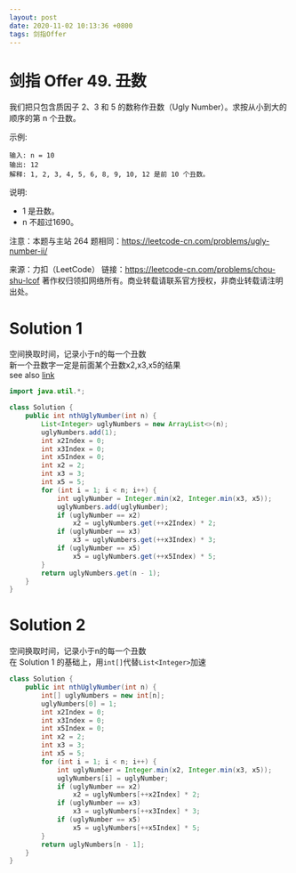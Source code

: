 ```yaml
---
layout: post
date: 2020-11-02 10:13:36 +0800
tags: 剑指Offer
---
```


# 剑指 Offer 49. 丑数

我们把只包含质因子 2、3 和 5 的数称作丑数（Ugly Number）。求按从小到大的顺序的第 n 个丑数。

示例:
```
输入: n = 10
输出: 12
解释: 1, 2, 3, 4, 5, 6, 8, 9, 10, 12 是前 10 个丑数。
```
说明:  
+ 1 是丑数。
+ n 不超过1690。

注意：本题与主站 264 题相同：https://leetcode-cn.com/problems/ugly-number-ii/

来源：力扣（LeetCode）
链接：https://leetcode-cn.com/problems/chou-shu-lcof
著作权归领扣网络所有。商业转载请联系官方授权，非商业转载请注明出处。

# Solution 1
空间换取时间，记录小于n的每一个丑数  
新一个丑数字一定是前面某个丑数x2,x3,x5的结果  
see also [link](https://leetcode-cn.com/problems/chou-shu-lcof/solution/mian-shi-ti-49-chou-shu-dong-tai-gui-hua-qing-xi-t/)  
``` java
import java.util.*;

class Solution {
    public int nthUglyNumber(int n) {
        List<Integer> uglyNumbers = new ArrayList<>(n);
        uglyNumbers.add(1);
        int x2Index = 0;
        int x3Index = 0;
        int x5Index = 0;
        int x2 = 2;
        int x3 = 3;
        int x5 = 5;
        for (int i = 1; i < n; i++) {
            int uglyNumber = Integer.min(x2, Integer.min(x3, x5));
            uglyNumbers.add(uglyNumber);
            if (uglyNumber == x2)
                x2 = uglyNumbers.get(++x2Index) * 2;
            if (uglyNumber == x3)
                x3 = uglyNumbers.get(++x3Index) * 3;
            if (uglyNumber == x5)
                x5 = uglyNumbers.get(++x5Index) * 5;
        }
        return uglyNumbers.get(n - 1);
    }
}
```

# Solution 2
空间换取时间，记录小于n的每一个丑数  
在 Solution 1 的基础上，用```int[]```代替```List<Integer>```加速  
``` java
class Solution {
    public int nthUglyNumber(int n) {
        int[] uglyNumbers = new int[n];
        uglyNumbers[0] = 1;
        int x2Index = 0;
        int x3Index = 0;
        int x5Index = 0;
        int x2 = 2;
        int x3 = 3;
        int x5 = 5;
        for (int i = 1; i < n; i++) {
            int uglyNumber = Integer.min(x2, Integer.min(x3, x5));
            uglyNumbers[i] = uglyNumber;
            if (uglyNumber == x2)
                x2 = uglyNumbers[++x2Index] * 2;
            if (uglyNumber == x3)
                x3 = uglyNumbers[++x3Index] * 3;
            if (uglyNumber == x5)
                x5 = uglyNumbers[++x5Index] * 5;
        }
        return uglyNumbers[n - 1];
    }
}
```